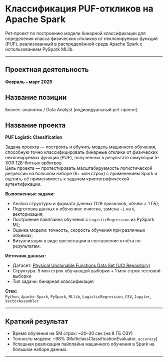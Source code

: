 #  Классификация PUF-откликов на Apache Spark

Pet-проект по построению модели бинарной классификации для определения класса физических откликов от неклонируемых функций (PUF), реализованный в распределённой среде Apache Spark с использованием PySpark MLlib.

---

##  Проектная деятельность
**Февраль – март 2025**

##  Название позиции
Бизнес-аналитик / Data Analyst (индивидуальный pet-проект)

##  Название проекта
**PUF Logistic Classification**

Задача проекта — построить и обучить модель машинного обучения, способную точно классифицировать бинарные отклики от физических неклонируемых функций (PUF), полученных в результате симуляции 5-XOR 128-битных арбитров.  
Цель проекта — протестировать масштабируемость логистической регрессии на большом наборе (6+ млн строк) с применением Spark и оценить её применимость к задачам криптографической аутентификации.

**Выполненные задачи:**
- Анализ структуры и формата данных (129 признаков, объём > 1 ГБ);
- Подготовка данных к обучению: очистка, замена `-1` на `0`, векторизация;
- Построение пайплайна обучения с `LogisticRegression` из PySpark ML;
- Оценка модели: точность, скорость обучения при различных объёмах;
- Визуализация в виде презентации и составление отчёта по результатам.

**Источник данных:**
-  Датасет: [Physical Unclonable Functions Data Set (UCI Repository)](https://archive.ics.uci.edu/ml/datasets/Physical+Unclonable+Functions)
- Структура: 5 млн строк обучающей выборки + 1 млн строк тестовой выборки
- Тип задачи: бинарная классификация

**Стек:**  
`Python`, `Apache Spark`, `PySpark`, `MLlib`, `LogisticRegression`, `CSV`, `Jupyter`, `VectorAssembler`

---

##  Краткий результат
- Время обучения на 5M строк: ~20–30 сек (на 8 ГБ ОЗУ)
- Точность модели: ~98% (MulticlassClassificationEvaluator, `accuracy`)
- Успешная реализация пайплайна машинного обучения в Spark на большом наборе данных.

---



